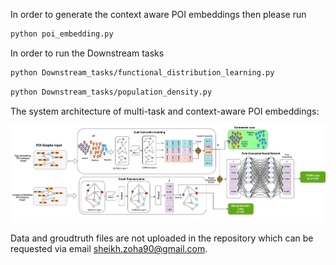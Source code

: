 In order to generate the context aware POI embeddings then please run 
```sh
python poi_embedding.py
```

In order to run the Downstream tasks
```sh
python Downstream_tasks/functional_distribution_learning.py
```
```sh
python Downstream_tasks/population_density.py
```

The system architecture of multi-task and context-aware POI embeddings:

![Database](architecture.png)

Data and groudtruth files are not uploaded in the repository which can be requested via email sheikh.zoha90@gmail.com.
